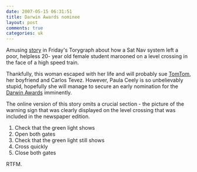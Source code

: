 ```yaml
---
date: 2007-05-15 06:31:51
title: Darwin Awards nominee
layout: post
comments: true
categories: uk
---
```

Amusing
[story](http://www.telegraph.co.uk/news/main.jhtml?xml=/news/2007/05/11/nsatnav11.xml)
in Friday's Torygraph about how a Sat Nav system left a poor, helpless
20- year old female student marooned on a level crossing in the face of
a high speed train.

Thankfully, this woman escaped with her life and will probably sue
[TomTom](http://www.tomtom.com/), her boyfriend and Carlos Tevez.
However, Paula Ceely is so unbelievably stupid, hopefully she will
manage to secure an early nomination for the
[Darwin Awards](http://en.wikipedia.org/wiki/Darwin_Awards) imminently.

The online version of this story omits a crucial section - the picture
of the warning sign that was clearly displayed on the level crossing
that was included in the newspaper edition.

1. Check that the green light shows
2. Open both gates
3. Check that the green light still shows
4. Cross quickly
5. Close both gates

RTFM.
